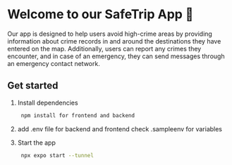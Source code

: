 # Welcome to our SafeTrip App 👋

Our app is designed to help users avoid high-crime areas by providing information about crime records in and around the destinations they have entered on the map.
Additionally, users can report any crimes they encounter, and in case of an emergency, they can send messages through an emergency contact network.

## Get started

1. Install dependencies
   ```bash
    npm install for frontend and backend
   ```

2. add .env file for backend and frontend
   check .sampleenv for variables

3. Start the app

   ```bash
    npx expo start --tunnel
   ```
